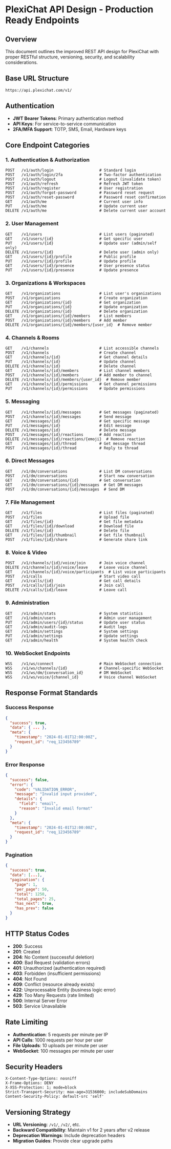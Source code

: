 # PlexiChat API Design - Production Ready Endpoints

## Overview
This document outlines the improved REST API design for PlexiChat with proper RESTful structure, versioning, security, and scalability considerations.

## Base URL Structure
```
https://api.plexichat.com/v1/
```

## Authentication
- **JWT Bearer Tokens**: Primary authentication method
- **API Keys**: For service-to-service communication
- **2FA/MFA Support**: TOTP, SMS, Email, Hardware keys

## Core Endpoint Categories

### 1. Authentication & Authorization
```
POST   /v1/auth/login                    # Standard login
POST   /v1/auth/login/2fa                # Two-factor authentication
POST   /v1/auth/logout                   # Logout (invalidate token)
POST   /v1/auth/refresh                  # Refresh JWT token
POST   /v1/auth/register                 # User registration
POST   /v1/auth/forgot-password          # Password reset request
POST   /v1/auth/reset-password           # Password reset confirmation
GET    /v1/auth/me                       # Current user info
PUT    /v1/auth/me                       # Update current user
DELETE /v1/auth/me                       # Delete current user account
```

### 2. User Management
```
GET    /v1/users                         # List users (paginated)
GET    /v1/users/{id}                    # Get specific user
PUT    /v1/users/{id}                    # Update user (admin/self only)
DELETE /v1/users/{id}                    # Delete user (admin only)
GET    /v1/users/{id}/profile            # Public profile
PUT    /v1/users/{id}/profile            # Update profile
GET    /v1/users/{id}/presence           # User presence status
PUT    /v1/users/{id}/presence           # Update presence
```

### 3. Organizations & Workspaces
```
GET    /v1/organizations                 # List user's organizations
POST   /v1/organizations                 # Create organization
GET    /v1/organizations/{id}            # Get organization
PUT    /v1/organizations/{id}            # Update organization
DELETE /v1/organizations/{id}            # Delete organization
GET    /v1/organizations/{id}/members    # List members
POST   /v1/organizations/{id}/members    # Add member
DELETE /v1/organizations/{id}/members/{user_id}  # Remove member
```

### 4. Channels & Rooms
```
GET    /v1/channels                      # List accessible channels
POST   /v1/channels                      # Create channel
GET    /v1/channels/{id}                 # Get channel details
PUT    /v1/channels/{id}                 # Update channel
DELETE /v1/channels/{id}                 # Delete channel
GET    /v1/channels/{id}/members         # List channel members
POST   /v1/channels/{id}/members         # Add member to channel
DELETE /v1/channels/{id}/members/{user_id}  # Remove member
GET    /v1/channels/{id}/permissions     # Get channel permissions
PUT    /v1/channels/{id}/permissions     # Update permissions
```

### 5. Messaging
```
GET    /v1/channels/{id}/messages        # Get messages (paginated)
POST   /v1/channels/{id}/messages        # Send message
GET    /v1/messages/{id}                 # Get specific message
PUT    /v1/messages/{id}                 # Edit message
DELETE /v1/messages/{id}                 # Delete message
POST   /v1/messages/{id}/reactions       # Add reaction
DELETE /v1/messages/{id}/reactions/{emoji}  # Remove reaction
GET    /v1/messages/{id}/thread          # Get message thread
POST   /v1/messages/{id}/thread          # Reply to thread
```

### 6. Direct Messages
```
GET    /v1/dm/conversations              # List DM conversations
POST   /v1/dm/conversations              # Start new conversation
GET    /v1/dm/conversations/{id}         # Get conversation
GET    /v1/dm/conversations/{id}/messages  # Get DM messages
POST   /v1/dm/conversations/{id}/messages  # Send DM
```

### 7. File Management
```
GET    /v1/files                         # List files (paginated)
POST   /v1/files                         # Upload file
GET    /v1/files/{id}                    # Get file metadata
GET    /v1/files/{id}/download           # Download file
DELETE /v1/files/{id}                    # Delete file
GET    /v1/files/{id}/thumbnail          # Get file thumbnail
POST   /v1/files/{id}/share              # Generate share link
```

### 8. Voice & Video
```
POST   /v1/channels/{id}/voice/join      # Join voice channel
DELETE /v1/channels/{id}/voice/leave     # Leave voice channel
GET    /v1/channels/{id}/voice/participants  # List voice participants
POST   /v1/calls                         # Start video call
GET    /v1/calls/{id}                    # Get call details
POST   /v1/calls/{id}/join               # Join call
DELETE /v1/calls/{id}/leave              # Leave call
```

### 9. Administration
```
GET    /v1/admin/stats                   # System statistics
GET    /v1/admin/users                   # Admin user management
PUT    /v1/admin/users/{id}/status       # Update user status
GET    /v1/admin/audit-logs              # Audit logs
GET    /v1/admin/settings                # System settings
PUT    /v1/admin/settings                # Update settings
GET    /v1/admin/health                  # System health check
```

### 10. WebSocket Endpoints
```
WSS    /v1/ws/connect                    # Main WebSocket connection
WSS    /v1/ws/channels/{id}              # Channel-specific WebSocket
WSS    /v1/ws/dm/{conversation_id}       # DM WebSocket
WSS    /v1/ws/voice/{channel_id}         # Voice channel WebSocket
```

## Response Format Standards

### Success Response
```json
{
  "success": true,
  "data": { ... },
  "meta": {
    "timestamp": "2024-01-01T12:00:00Z",
    "request_id": "req_123456789"
  }
}
```

### Error Response
```json
{
  "success": false,
  "error": {
    "code": "VALIDATION_ERROR",
    "message": "Invalid input provided",
    "details": {
      "field": "email",
      "reason": "Invalid email format"
    }
  },
  "meta": {
    "timestamp": "2024-01-01T12:00:00Z",
    "request_id": "req_123456789"
  }
}
```

### Pagination
```json
{
  "success": true,
  "data": [...],
  "pagination": {
    "page": 1,
    "per_page": 50,
    "total": 1250,
    "total_pages": 25,
    "has_next": true,
    "has_prev": false
  }
}
```

## HTTP Status Codes
- **200**: Success
- **201**: Created
- **204**: No Content (successful deletion)
- **400**: Bad Request (validation errors)
- **401**: Unauthorized (authentication required)
- **403**: Forbidden (insufficient permissions)
- **404**: Not Found
- **409**: Conflict (resource already exists)
- **422**: Unprocessable Entity (business logic error)
- **429**: Too Many Requests (rate limited)
- **500**: Internal Server Error
- **503**: Service Unavailable

## Rate Limiting
- **Authentication**: 5 requests per minute per IP
- **API Calls**: 1000 requests per hour per user
- **File Uploads**: 10 uploads per minute per user
- **WebSocket**: 100 messages per minute per user

## Security Headers
```
X-Content-Type-Options: nosniff
X-Frame-Options: DENY
X-XSS-Protection: 1; mode=block
Strict-Transport-Security: max-age=31536000; includeSubDomains
Content-Security-Policy: default-src 'self'
```

## Versioning Strategy
- **URL Versioning**: `/v1/`, `/v2/`, etc.
- **Backward Compatibility**: Maintain v1 for 2 years after v2 release
- **Deprecation Warnings**: Include deprecation headers
- **Migration Guides**: Provide clear upgrade paths
